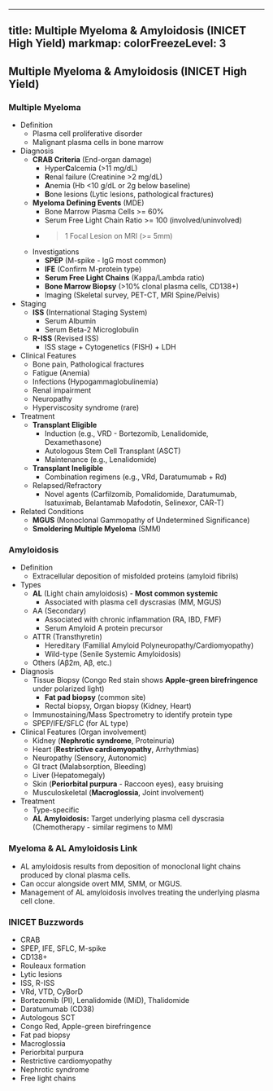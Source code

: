 
---
title: Multiple Myeloma & Amyloidosis (INICET High Yield)
markmap:
  colorFreezeLevel: 3
---

## Multiple Myeloma & Amyloidosis (INICET High Yield)

### Multiple Myeloma
- Definition
  - Plasma cell proliferative disorder
  - Malignant plasma cells in bone marrow
- Diagnosis
  - **CRAB Criteria** (End-organ damage)
    - Hyper**C**alcemia (>11 mg/dL)
    - **R**enal failure (Creatinine >2 mg/dL)
    - **A**nemia (Hb <10 g/dL or 2g below baseline)
    - **B**one lesions (Lytic lesions, pathological fractures)
  - **Myeloma Defining Events** (MDE)
    - Bone Marrow Plasma Cells >= 60%
    - Serum Free Light Chain Ratio >= 100 (involved/uninvolved)
    - >1 Focal Lesion on MRI (>= 5mm)
  - Investigations
    - **SPEP** (M-spike - IgG most common)
    - **IFE** (Confirm M-protein type)
    - **Serum Free Light Chains** (Kappa/Lambda ratio)
    - **Bone Marrow Biopsy** (>10% clonal plasma cells, CD138+)
    - Imaging (Skeletal survey, PET-CT, MRI Spine/Pelvis)
- Staging
  - **ISS** (International Staging System)
    - Serum Albumin
    - Serum Beta-2 Microglobulin
  - **R-ISS** (Revised ISS)
    - ISS stage + Cytogenetics (FISH) + LDH
- Clinical Features
  - Bone pain, Pathological fractures
  - Fatigue (Anemia)
  - Infections (Hypogammaglobulinemia)
  - Renal impairment
  - Neuropathy
  - Hyperviscosity syndrome (rare)
- Treatment
  - **Transplant Eligible**
    - Induction (e.g., VRD - Bortezomib, Lenalidomide, Dexamethasone)
    - Autologous Stem Cell Transplant (ASCT)
    - Maintenance (e.g., Lenalidomide)
  - **Transplant Ineligible**
    - Combination regimens (e.g., VRd, Daratumumab + Rd)
  - Relapsed/Refractory
    - Novel agents (Carfilzomib, Pomalidomide, Daratumumab, Isatuximab, Belantamab Mafodotin, Selinexor, CAR-T)
- Related Conditions
  - **MGUS** (Monoclonal Gammopathy of Undetermined Significance)
  - **Smoldering Multiple Myeloma** (SMM)

### Amyloidosis
- Definition
  - Extracellular deposition of misfolded proteins (amyloid fibrils)
- Types
  - **AL** (Light chain amyloidosis) - **Most common systemic**
    - Associated with plasma cell dyscrasias (MM, MGUS)
  - AA (Secondary)
    - Associated with chronic inflammation (RA, IBD, FMF)
    - Serum Amyloid A protein precursor
  - ATTR (Transthyretin)
    - Hereditary (Familial Amyloid Polyneuropathy/Cardiomyopathy)
    - Wild-type (Senile Systemic Amyloidosis)
  - Others (Aβ2m, Aβ, etc.)
- Diagnosis
  - Tissue Biopsy (Congo Red stain shows **Apple-green birefringence** under polarized light)
    - **Fat pad biopsy** (common site)
    - Rectal biopsy, Organ biopsy (Kidney, Heart)
  - Immunostaining/Mass Spectrometry to identify protein type
  - SPEP/IFE/SFLC (for AL type)
- Clinical Features (Organ involvement)
  - Kidney (**Nephrotic syndrome**, Proteinuria)
  - Heart (**Restrictive cardiomyopathy**, Arrhythmias)
  - Neuropathy (Sensory, Autonomic)
  - GI tract (Malabsorption, Bleeding)
  - Liver (Hepatomegaly)
  - Skin (**Periorbital purpura** - Raccoon eyes), easy bruising
  - Musculoskeletal (**Macroglossia**, Joint involvement)
- Treatment
  - Type-specific
  - **AL Amyloidosis:** Target underlying plasma cell dyscrasia (Chemotherapy - similar regimens to MM)

### Myeloma & AL Amyloidosis Link
- AL amyloidosis results from deposition of monoclonal light chains produced by clonal plasma cells.
- Can occur alongside overt MM, SMM, or MGUS.
- Management of AL amyloidosis involves treating the underlying plasma cell clone.

### INICET Buzzwords
- CRAB
- SPEP, IFE, SFLC, M-spike
- CD138+
- Rouleaux formation
- Lytic lesions
- ISS, R-ISS
- VRd, VTD, CyBorD
- Bortezomib (PI), Lenalidomide (IMiD), Thalidomide
- Daratumumab (CD38)
- Autologous SCT
- Congo Red, Apple-green birefringence
- Fat pad biopsy
- Macroglossia
- Periorbital purpura
- Restrictive cardiomyopathy
- Nephrotic syndrome
- Free light chains
